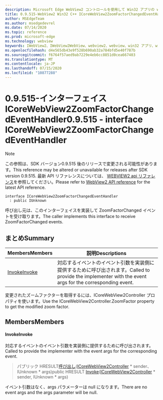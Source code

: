 ```yaml
---
description: Microsoft Edge WebView2 コントロールを使用して Win32 アプリの web コンテンツをホストする
title: 0.9.515-WebView2 Win32 C++ ICoreWebView2ZoomFactorChangedEventHandler
author: MSEdgeTeam
ms.author: msedgedevrel
ms.date: 07/14/2020
ms.topic: reference
ms.prod: microsoft-edge
ms.technology: webview
keywords: IWebView2、IWebView2WebView、webview2、webview、win32 アプリ、win32、edge、ICoreWebView2、ICoreWebView2Controller、browser control、edge html
ms.openlocfilehash: d4e565db43e9f528b690ab32a784bfd5e40f787b
ms.sourcegitcommit: f6764f57aed9ab7229e4eb6cc8851d0cea667403
ms.translationtype: MT
ms.contentlocale: ja-JP
ms.lasthandoff: 07/15/2020
ms.locfileid: "10877288"
---
```

# <span data-ttu-id="54638-104">0.9.515-インターフェイス ICoreWebView2ZoomFactorChangedEventHandler</span><span class="sxs-lookup"><span data-stu-id="54638-104">0.9.515 - interface ICoreWebView2ZoomFactorChangedEventHandler</span></span> 

> [!NOTE]
> <span data-ttu-id="54638-105">この参照は、SDK バージョン0.9.515 後のリリースで変更される可能性があります。</span><span class="sxs-lookup"><span data-stu-id="54638-105">This reference may be altered or unavailable for releases after SDK version 0.9.515.</span></span> <span data-ttu-id="54638-106">最新 API リファレンスについては、 [WEBVIEW2 api リファレンス](../../../webview2-api-reference.md)を参照してください。</span><span class="sxs-lookup"><span data-stu-id="54638-106">Please refer to [WebView2 API reference](../../../webview2-api-reference.md) for the latest API reference.</span></span>

```
interface ICoreWebView2ZoomFactorChangedEventHandler
  : public IUnknown
```

<span data-ttu-id="54638-107">呼び出し元は、このインターフェイスを実装して ZoomFactorChanged イベントを受け取ります。</span><span class="sxs-lookup"><span data-stu-id="54638-107">The caller implements this interface to receive ZoomFactorChanged events.</span></span>

## <span data-ttu-id="54638-108">まとめ</span><span class="sxs-lookup"><span data-stu-id="54638-108">Summary</span></span>

 <span data-ttu-id="54638-109">Members</span><span class="sxs-lookup"><span data-stu-id="54638-109">Members</span></span>                        | <span data-ttu-id="54638-110">説明</span><span class="sxs-lookup"><span data-stu-id="54638-110">Descriptions</span></span>
--------------------------------|---------------------------------------------
[<span data-ttu-id="54638-111">Invoke</span><span class="sxs-lookup"><span data-stu-id="54638-111">Invoke</span></span>](#invoke) | <span data-ttu-id="54638-112">対応するイベントのイベント引数を実装側に提供するために呼び出されます。</span><span class="sxs-lookup"><span data-stu-id="54638-112">Called to provide the implementer with the event args for the corresponding event.</span></span>

<span data-ttu-id="54638-113">変更されたズームファクターを取得するには、ICoreWebView2Controller プロパティを使います。</span><span class="sxs-lookup"><span data-stu-id="54638-113">Use the ICoreWebView2Controller.ZoomFactor property to get the modified zoom factor.</span></span>

## <span data-ttu-id="54638-114">Members</span><span class="sxs-lookup"><span data-stu-id="54638-114">Members</span></span>

#### <span data-ttu-id="54638-115">Invoke</span><span class="sxs-lookup"><span data-stu-id="54638-115">Invoke</span></span> 

<span data-ttu-id="54638-116">対応するイベントのイベント引数を実装側に提供するために呼び出されます。</span><span class="sxs-lookup"><span data-stu-id="54638-116">Called to provide the implementer with the event args for the corresponding event.</span></span>

> <span data-ttu-id="54638-117">パブリック HRESULT[呼び出し](#invoke)([ICoreWebView2Controller](icorewebview2controller.md) \* sender、IUnknown \* args)</span><span class="sxs-lookup"><span data-stu-id="54638-117">public HRESULT [Invoke](#invoke)([ICoreWebView2Controller](icorewebview2controller.md) \* sender, IUnknown \* args)</span></span>

<span data-ttu-id="54638-118">イベント引数はなく、args パラメーターは null になります。</span><span class="sxs-lookup"><span data-stu-id="54638-118">There are no event args and the args parameter will be null.</span></span>

